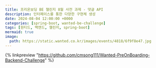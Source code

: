 ```yaml
---
title: 프리온보딩 BE 챌린지 8월 사전 과제 - 댓글 API
description: 인터페이스를 통한 다양한 구현체 생성
date: 2024-08-04 12:00:00 +0000
categories: [spring-boot, wanted-be-challenge]
tags: [원티드, 백엔드, 챌린지, spring-boot]
mermaid: true
image:
  path: https://static.wanted.co.kr/images/events/4818/6f9f8e47.jpg
---
```


{% linkpreview "https://github.com/cmsong111/Wanted-PreOnBoarding-Backend-Challenge" %}
